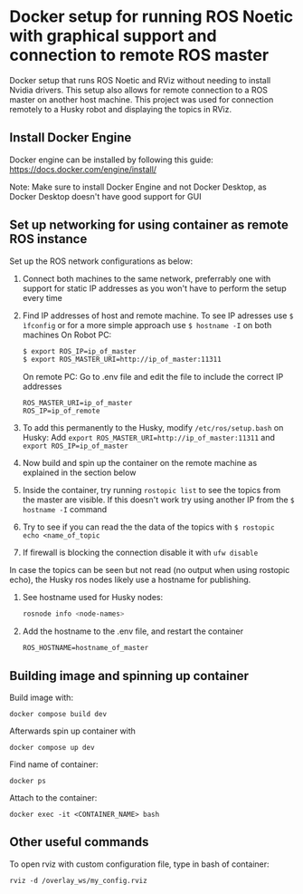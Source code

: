 # Docker setup for running ROS Noetic with graphical support and connection to remote ROS master
Docker setup that runs ROS Noetic and RViz without needing to install Nvidia drivers. This setup also allows for remote connection to a ROS master on another host machine. This project was used for connection remotely to a Husky robot and displaying the topics in RViz.

## Install Docker Engine

Docker engine can be installed by following this guide: https://docs.docker.com/engine/install/

Note: Make sure to install Docker Engine and not Docker Desktop, as Docker Desktop doesn't have good support for GUI

## Set up networking for using container as remote ROS instance

Set up the ROS network configurations as below:

1. Connect both machines to the same network, preferrably one with support for static IP addresses as you won't have to perform the setup every time
2. Find IP addresses of host and remote machine.
    To see IP adresses use ``$ ìfconfig`` or for a more simple approach use ``$ hostname -I`` on both machines
    On Robot PC:
    ```bash
    $ export ROS_IP=ip_of_master
    $ export ROS_MASTER_URI=http://ip_of_master:11311
    ```
    On remote PC:
    Go to .env file and edit the file to include the correct IP addresses

    ```
    ROS_MASTER_URI=ip_of_master
    ROS_IP=ip_of_remote
    ```
3. To add this permanently to the Husky, modify `/etc/ros/setup.bash` on Husky: Add `export ROS_MASTER_URI=http://ip_of_master:11311` and `export ROS_IP=ip_of_master`
4. Now build and spin up the container on the remote machine as explained in the section below
5. Inside the container, try running ``rostopic list`` to see the topics from the master are visible. If this doesn't work try using another IP from the ``$ hostname -I`` command
6. Try to see if you can read the the data of the topics with ``$ rostopic echo <name_of_topic``
7. If firewall is blocking the connection disable it with `ufw disable`

In case the topics can be seen but not read (no output when using rostopic echo), the Husky ros nodes likely use a hostname for publishing.
1. See hostname used for Husky nodes:
    ```bash
    rosnode info <node-names>
    ```
1. Add the hostname to the .env file, and restart the container
    ```
    ROS_HOSTNAME=hostname_of_master
    ```


## Building image and spinning up container
Build image with:
```
docker compose build dev
```

Afterwards spin up container with
```
docker compose up dev
```

Find name of container:
```
docker ps
```

Attach to the container:
```
docker exec -it <CONTAINER_NAME> bash
```

## Other useful commands
To open rviz with custom configuration file, type in bash of container:
```
rviz -d /overlay_ws/my_config.rviz
```

